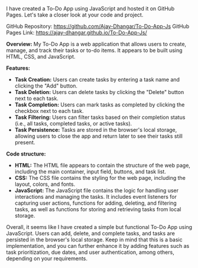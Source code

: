 I have created a To-Do App using JavaScript and hosted it on GitHub Pages. Let's take a closer look at your code and project.

GitHub Repository: https://github.com/Ajay-Dhangar/To-Do-App-Js
GitHub Pages Link: https://ajay-dhangar.github.io/To-Do-App-Js/

**Overview:**
My To-Do App is a web application that allows users to create, manage, and track their tasks or to-do items. It appears to be built using HTML, CSS, and JavaScript.

**Features:**

- **Task Creation:** Users can create tasks by entering a task name and clicking the "Add" button.
- **Task Deletion:** Users can delete tasks by clicking the "Delete" button next to each task.
- **Task Completion:** Users can mark tasks as completed by clicking the checkbox next to each task.
- **Task Filtering:** Users can filter tasks based on their completion status (i.e., all tasks, completed tasks, or active tasks).
- **Task Persistence:** Tasks are stored in the browser's local storage, allowing users to close the app and return later to see their tasks still present.

**Code structure:**

- **HTML:** The HTML file appears to contain the structure of the web page, including the main container, input field, buttons, and task list.
- **CSS:** The CSS file contains the styling for the web page, including the layout, colors, and fonts.
- **JavaScript:** The JavaScript file contains the logic for handling user interactions and managing the tasks. It includes event listeners for capturing user actions, functions for adding, deleting, and filtering tasks, as well as functions for storing and retrieving tasks from local storage.

Overall, it seems like I have created a simple but functional To-Do App using JavaScript. Users can add, delete, and complete tasks, and tasks are persisted in the browser's local storage. Keep in mind that this is a basic implementation, and you can further enhance it by adding features such as task prioritization, due dates, and user authentication, among others, depending on your requirements.
